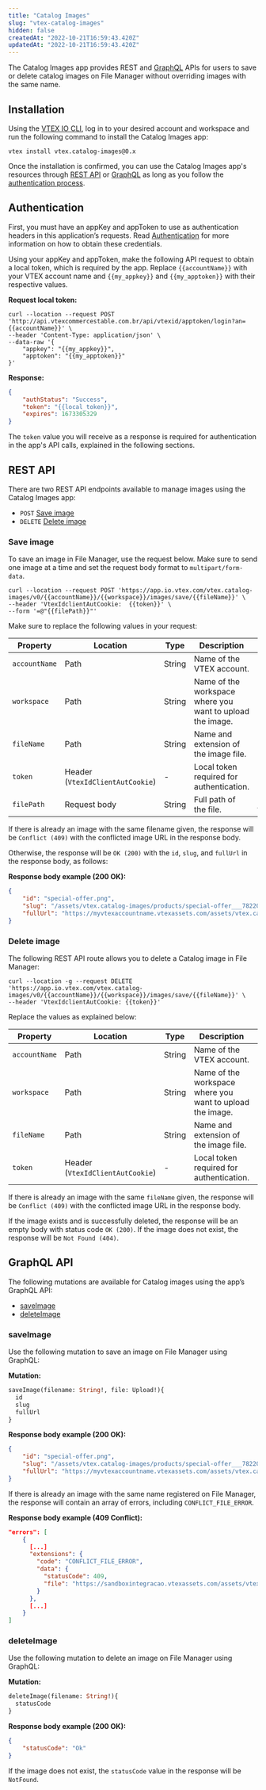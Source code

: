 ```yaml
---
title: "Catalog Images"
slug: "vtex-catalog-images"
hidden: false
createdAt: "2022-10-21T16:59:43.420Z"
updatedAt: "2022-10-21T16:59:43.420Z"
---
```


The Catalog Images app provides REST and [GraphQL](https://developers.vtex.com/vtex-developer-docs/docs/vtex-io-documentation-7-consuming-data#understanding-graphql) APIs for users to save or delete catalog images on File Manager without overriding images with the same name.

## Installation

Using the [VTEX IO CLI](https://developers.vtex.com/vtex-developer-docs/docs/vtex-io-documentation-vtex-io-cli-installation-and-command-reference), log in to your desired account and workspace and run the following command to install the Catalog Images app:

```
vtex install vtex.catalog-images@0.x 
```

Once the installation is confirmed, you can use the Catalog Images app's resources through [REST API](#rest-api) or [GraphQL](#graphql) as long as you follow the [authentication process](#authentication).


## Authentication

First, you must have an appKey and appToken to use as authentication headers in this application’s requests. Read [Authentication](https://developers.vtex.com/vtex-rest-api/docs/getting-started-authentication) for more information on how to obtain these credentials.

Using your appKey and appToken, make the following API request to obtain a local token, which is required by the app. Replace `{{accountName}}` with your VTEX account name and `{{my_appkey}}` and `{{my_apptoken}}` with their respective values.

**Request local token:**

```curl
curl --location --request POST 'http://api.vtexcommercestable.com.br/api/vtexid/apptoken/login?an={{accountName}}' \
--header 'Content-Type: application/json' \
--data-raw '{
    "appkey": "{{my_appkey}}",
    "apptoken": "{{my_apptoken}}"
}'
```

**Response:**

```json
{
    "authStatus": "Success",
    "token": "{{local_token}}",
    "expires": 1673305329
}
```

The `token` value you will receive as a response is required for authentication in the app's API calls, explained in the following sections.


## REST API

There are two REST API endpoints available to manage images using the Catalog Images app:

* `POST` [Save image](#save-image)
* `DELETE` [Delete image](#delete-image)


### Save image

To save an image in File Manager, use the request below. Make sure to send one image at a time and set the request body format to `multipart/form-data`.

```curl
curl --location --request POST 'https://app.io.vtex.com/vtex.catalog-images/v0/{{accountName}}/{{workspace}}/images/save/{{fileName}}' \
--header 'VtexIdclientAutCookie:  {{token}}' \
--form '=@"{{filePath}}"'
```

Make sure to replace the following values in your request:

| **Property** | **Location** | **Type** | **Description** | **Example** |
|---|---|---|---|---|
| `accountName` | Path | String | Name of the VTEX account. | mystore |
| `workspace` | Path | String | Name of the workspace where you want to upload the image. | master |
| `fileName` | Path | String | Name and extension of the image file. | product.png |
| `token` | Header (`VtexIdClientAutCookie`) | - | Local token required for authentication. | - |
| `filePath` | Request body | String | Full path of the file. | /C:/Images/product.png |

If there is already an image with the same filename given, the response will be `Conflict (409)` with the conflicted image URL in the response body.

Otherwise, the response will be `OK (200)` with the `id`, `slug`, and `fullUrl` in the response body, as follows:

**Response body example (200 OK):**
```json
{
    "id": "special-offer.png",
    "slug": "/assets/vtex.catalog-images/products/special-offer___782206cd73597a717ed67eba399167a6.png",
    "fullUrl": "https://myvtexaccountname.vtexassets.com/assets/vtex.catalog-images/products/special-offer___782206cd73597a717ed67eba399167a6.png"
}
```


### Delete image

The following REST API route allows you to delete a Catalog image in File Manager:


```curl
curl --location -g --request DELETE 'https://app.io.vtex.com/vtex.catalog-images/v0/{{accountName}}/{{workspace}}/images/save/{{fileName}}' \
--header 'VtexIdclientAutCookie: {{token}}'
```

Replace the values as explained below: 

| **Property** | **Location** | **Type** | **Description** | **Example** |
|---|---|---|---|---|
| `accountName` | Path | String | Name of the VTEX account. | mystore |
| `workspace` | Path | String | Name of the workspace where you want to upload the image. | master |
| `fileName` | Path | String | Name and extension of the image file. | product.png |
| `token` | Header (`VtexIdClientAutCookie`) | - | Local token required for authentication. | - |

If there is already an image with the same `fileName` given, the response will be `Conflict (409)` with the conflicted image URL in the response body.


If the image exists and is successfully deleted, the response will be an empty body with status code `OK (200)`. If the image does not exist, the response will be `Not Found (404)`.


## GraphQL API

The following mutations are available for Catalog images using the app’s GraphQL API:

* [saveImage](#saveimage)
* [deleteImage](#deleteimage)


### saveImage

Use the following mutation to save an image on File Manager using GraphQL:

**Mutation:**
```graphql
saveImage(filename: String!, file: Upload!){
  id
  slug
  fullUrl
}
```


**Response body example (200 OK):**
```json
{
    "id": "special-offer.png",
    "slug": "/assets/vtex.catalog-images/products/special-offer___782206cd73597a717ed67eba399167a6.png",
    "fullUrl": "https://myvtexaccountname.vtexassets.com/assets/vtex.catalog-images/products/special-offer___782206cd73597a717ed67eba399167a6.png"
}
```


If there is already an image with the same name registered on File Manager, the response will contain an array of errors, including `CONFLICT_FILE_ERROR`.

**Response body example (409 Conflict):**
```json
"errors": [
    {
      [...]
      "extensions": {
        "code": "CONFLICT_FILE_ERROR",
        "data": {
          "statusCode": 409,
          "file": "https://sandboxintegracao.vtexassets.com/assets/vtex.catalog-images/src/car22___aabd8ae86160533e7090c024ac004bc6.jpg"
        }
      },
      [...]
    }
]
```


### deleteImage

Use the following mutation to delete an image on File Manager using GraphQL:

**Mutation:**
```graphql
deleteImage(filename: String!){
  statusCode
}
```


**Response body example (200 OK):**
```json
{
    "statusCode": "Ok"
}
```

If the image does not exist, the `statusCode` value in the response will be `NotFound`.